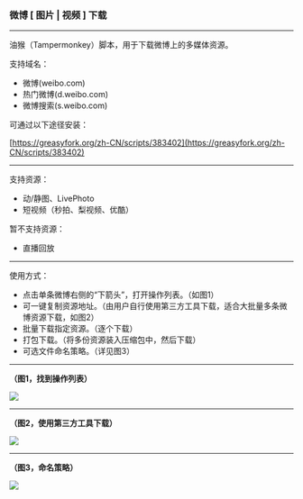 ### 微博 [ 图片 | 视频 ] 下载

* * *
油猴（Tampermonkey）脚本，用于下载微博上的多媒体资源。

支持域名：
* 微博(weibo.com)
* 热门微博(d.weibo.com)
* 微博搜索(s.weibo.com)

可通过以下途径安装：

[https://greasyfork.org/zh-CN/scripts/383402](https://greasyfork.org/zh-CN/scripts/383402)

* * *

支持资源：
* 动/静图、LivePhoto
* 短视频（秒拍、梨视频、优酷）

暂不支持资源：

* 直播回放

* * *

使用方式：
* 点击单条微博右侧的“下箭头”，打开操作列表。（如图1）
* 可一键复制资源地址。（由用户自行使用第三方工具下载，适合大批量多条微博资源下载，如图2）
* 批量下载指定资源。（逐个下载）
* 打包下载。（将多份资源装入压缩包中，然后下载）
* 可选文件命名策略。（详见图3）

* * *

**（图1，找到操作列表）**

![](https://raw.githubusercontent.com/Mr-Po/weibo-resource-download/master/media/01.jpg)
* * *
**（图2，使用第三方工具下载）**

![](https://raw.githubusercontent.com/Mr-Po/weibo-resource-download/master/media/02.jpg)
* * *
**（图3，命名策略）**

![](https://raw.githubusercontent.com/Mr-Po/weibo-resource-download/master/media/03.jpg)